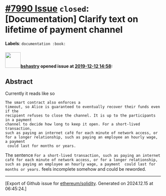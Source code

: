 # [\#7990 Issue](https://github.com/ethereum/solidity/issues/7990) `closed`: [Documentation] Clarify text on lifetime of payment channel
**Labels**: `documentation :book:`


#### <img src="https://avatars.githubusercontent.com/u/2388185?v=4" width="50">[bshastry](https://github.com/bshastry) opened issue at [2019-12-12 14:58](https://github.com/ethereum/solidity/issues/7990):

## Abstract

Currently it reads like so
```
The smart contract also enforces a
timeout, so Alice is guaranteed to eventually recover their funds even if the
recipient refuses to close the channel. It is up to the participants in a payment
channel to decide how long to keep it open. For a short-lived transaction,
such as paying an internet café for each minute of network access, or for a longer relationship, such as paying an employee an hourly wage, a payment
￼could last for months or years.
```

The sentence ```For a short-lived transaction,
such as paying an internet café for each minute of network access, or for a longer relationship, such as paying an employee an hourly wage, a payment
￼could last for months or years.``` feels incomplete somehow and could be reworded.




-------------------------------------------------------------------------------



[Export of Github issue for [ethereum/solidity](https://github.com/ethereum/solidity). Generated on 2024.12.15 at 06:45:24.]
